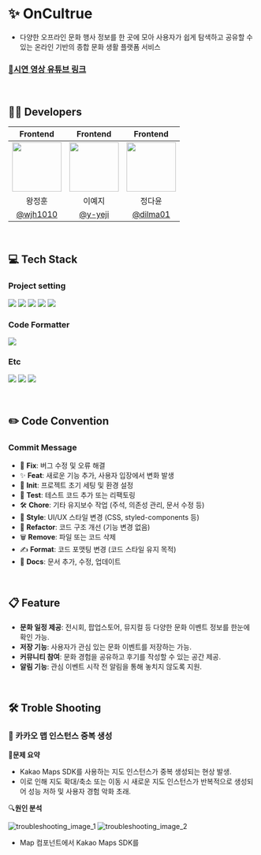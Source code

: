 # ✨ OnCultrue 
- 다양한 오프라인 문화 행사 정보를 한 곳에 모아 사용자가 쉽게 탐색하고 공유할 수 있는 온라인 기반의 종합 문화 생활 플랫폼 서비스
### [🔗시연 영상 유튜브 링크](https://www.youtube.com/watch?v=2LSLe3IsyAo)

<br />

## 👨‍💻 Developers
|Frontend|Frontend|Frontend|
|:----:|:----:|:----:|
| <img src="https://github.com/user-attachments/assets/c80ea5bc-2e04-4cf3-b9b2-57ae23d09a4d" width="100"/> | <img src="https://github.com/user-attachments/assets/f20f463d-5e1a-47c7-828f-43a98cc3f4f9" width="100"/> | <img src="https://github.com/user-attachments/assets/eed376b4-883c-4ce6-9a9b-0efb3b85e007"  width="100"/>
|왕정훈|이예지|정다윤|
|[@wjh1010](https://github.com/wjh1010)|[@y-yeji](https://github.com/y-yeji)|[@dilma01](https://github.com/dilma01)

<br/>

## 💻 Tech Stack
### Project setting
  
<img src="https://img.shields.io/badge/yarn-2C8EBB?style=for-the-badge&logo=yarn&logoColor=white"> <img src="https://img.shields.io/badge/Vite-646CFF?style=for-the-badge&logo=vite&logoColor=white"> <img src="https://img.shields.io/badge/React-61DAFB?style=for-the-badge&logo=react&logoColor=white"> <img src="https://img.shields.io/badge/TailwindCSS-06B6D4?style=for-the-badge&logo=tailwindcss&logoColor=white"> <img src="https://img.shields.io/badge/TypeScript-3178C6?style=for-the-badge&logo=typescript&logoColor=white">

### Code Formatter

  <img src="https://img.shields.io/badge/prettier-F7B93E?style=for-the-badge&logo=prettier&logoColor=black">


### Etc
  <img src="https://img.shields.io/badge/notion-000000?style=for-the-badge&logo=notion&logoColor=white"> <img src="https://img.shields.io/badge/slack-4A154B?style=for-the-badge&logo=slack&logoColor=white"> <img src="https://img.shields.io/badge/github-181717?style=for-the-badge&logo=github&logoColor=white">

<br/>

## ✏️ Code Convention 
### Commit Message
- 🐛 **Fix**: 버그 수정 및 오류 해결
- ✨ **Feat**: 새로운 기능 추가, 사용자 입장에서 변화 발생
- 🎉 **Init**: 프로젝트 초기 세팅 및 환경 설정
- 🧪 **Test**: 테스트 코드 추가 또는 리팩토링
- 🛠️ **Chore**: 기타 유지보수 작업 (주석, 의존성 관리, 문서 수정 등)
- 🎨 **Style**: UI/UX 스타일 변경 (CSS, styled-components 등)
- 🔄 **Refactor**: 코드 구조 개선 (기능 변경 없음)
- 🗑️ **Remove**: 파일 또는 코드 삭제
- ✍️ **Format**: 코드 포맷팅 변경 (코드 스타일 유지 목적)
- 📝 **Docs**: 문서 추가, 수정, 업데이트

<br/>

## 📋 Feature

- **문화 일정 제공**: 전시회, 팝업스토어, 뮤지컬 등 다양한 문화 이벤트 정보를 한눈에 확인 가능.
- **저장 기능**: 사용자가 관심 있는 문화 이벤트를 저장하는 가능.
- **커뮤니티 참여**: 문화 경험을 공유하고 후기를 작성할 수 있는 공간 제공.
- **알림 기능**: 관심 이벤트 시작 전 알림을 통해 놓치지 않도록 지원.

<br/>

## 🛠️ Troble Shooting

### 🚨 카카오 맵 인스턴스 중복 생성

📍**문제 요약**
- Kakao Maps SDK를 사용하는 지도 인스턴스가 중복 생성되는 현상 발생.
- 이로 인해 지도 확대/축소 또는 이동 시 새로운 지도 인스턴스가 반복적으로 생성되어 성능 저하 및 사용자 경험 악화 초래.

🔍**원인 분석**

<img alt="troubleshooting_image_1" src="https://github.com/user-attachments/assets/1e5e1975-215c-4892-9bb8-886dea9f85c0" />
<img alt="troubleshooting_image_2" src="https://github.com/user-attachments/assets/f0d79f41-9231-4406-ba63-08ecfb775126" />
<br/>

-  Map 컴포넌트에서 Kakao Maps SDK를 <script> 태그로 로드하는 동시에 useKakaoMap 훅 내부에서도 window.kakao.maps.load()를 호출.
-  SDK가 아직 완전히 로드되지 않았는데도 지도 초기화를 시도하면서 지도 인스턴스가 중복 생성되는 타이밍 이슈 발생.
-  SDK가 아직 로드되지 않았는데도 초기화 시도로 인해 지도 초기화 로직이 컴포넌트 렌더링 흐름과 분리되지않음으로 인스턴스가 중복 생성.

<br/>

⚙️**해결 방안**

<img  alt="troubleshooting_image_3" src="https://github.com/user-attachments/assets/871965d2-2482-43e8-9198-728a73285187" />
<img  alt="troubleshooting_image_4" src="https://github.com/user-attachments/assets/775cbee0-aeb8-4c8c-bab4-a72ae5ae9a4c" />
<br/>

- Kakao Maps SDK는 Map 컴포넌트의 <Script> 태그에서만 로드하도록 변경하여 중복 로드를 방지.
- useKakaoMap 훅에서는 initMap이라는 지도 초기화 함수를 분리하고, <Script>의 onLoad 이벤트에서만 호출되도록 구조 개선.
- isMapReady 상태를 추가하여 지도가 완전히 준비된 이후에만 마커 생성 등 다른 작업이 실행되도록 제어.
- 이로 인해 Kakao SDK 로드와 지도 인스턴스 생성 타이밍이 명확히 분리되어 중복 생성 문제를 해결.

✨**결과**

![troubleshooting_result_gif](https://github.com/user-attachments/assets/10dc0a8c-6e5e-4648-9891-7c6751542e8d)
